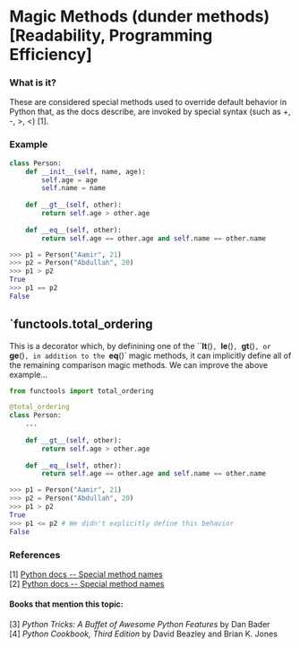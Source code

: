 # Magic Methods (dunder methods) [Readability, Programming Efficiency]

### What is it?
These are considered special methods used to override default behavior in Python that, as the docs describe, are invoked by special syntax (such as +, -, >, <) [1].

### Example
```py
class Person:
    def __init__(self, name, age):
        self.age = age
        self.name = name
    
    def __gt__(self, other):
        return self.age > other.age
    
    def __eq__(self, other):
        return self.age == other.age and self.name == other.name

>>> p1 = Person("Aamir", 21)
>>> p2 = Person("Abdullah", 20)
>>> p1 > p2
True
>>> p1 == p2
False
```

## `functools.total_ordering
This is a decorator which, by definining one of the ``__lt__()`, `__le__()`, `__gt__()`, or `__ge__()`, in addition to the `__eq__()` magic methods, it can implicitly define all of the remaining comparison magic methods. We can improve the above example...

```py
from functools import total_ordering

@total_ordering
class Person:
    ...
    
    def __gt__(self, other):
        return self.age > other.age
    
    def __eq__(self, other):
        return self.age == other.age and self.name == other.name

>>> p1 = Person("Aamir", 21)
>>> p2 = Person("Abdullah", 20)
>>> p1 > p2
True
>>> p1 <= p2 # We didn't explicitly define this behavior
False
```
### References
[1] [Python docs -- Special method names](https://docs.python.org/3.3/reference/datamodel.html#special-method-names)  
[2] [Python docs -- Special method names](https://docs.python.org/3.3/reference/datamodel.html#special-method-names)

#### Books that mention this topic:
[3] *Python Tricks: A Buffet of Awesome Python Features* by Dan Bader  
[4] *Python Cookbook, Third Edition* by David Beazley and Brian K. Jones  